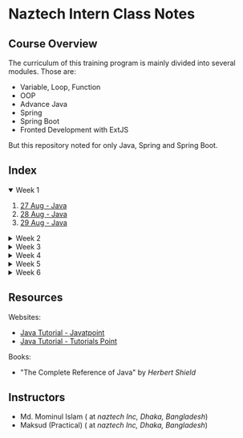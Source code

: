 # Naztech Intern Class Notes

## Course Overview

The curriculum of this training program is mainly divided into several modules. Those are:

- Variable, Loop, Function
- OOP
- Advance Java
- Spring
- Spring Boot
- Fronted Development with ExtJS

But this repository noted for only Java, Spring and Spring Boot.

## Index

<details open>
  <summary>Week 1</summary>

1. [27 Aug - Java](./class_notes/Day%2001%20-%2027%20Aug%20-%20Java/index.md)
2. [28 Aug - Java](./class_notes/Day%2002%20-%2028%20Aug%20-%20Java/index.md)
3. [29 Aug - Java](./class_notes/Day%2003%20-%2029%20Aug%20-%20Java/index.md)
</details>

<details>
  <summary>Week 2</summary>

4. [03 Sep - Java](./class_notes/Day%2004%20-%2003%20Sep%20-%20Java/index.md)
5. [04 Sep - Java](./class_notes/Day%2005%20-%2004%20Sep%20-%20Java/index.md)
6. [05 Sep - Java](./class_notes/Day%2006%20-%2005%20Sep%20-%20Java/index.md)

</details>

<details>
  <summary>Week 3</summary>

7. [12 Sep - Java](./class_notes/Day%2007%20-%2012%20Sep%20-%20Java/index.md)
8. [13 Sep - Java](./class_notes/Day%2008%20-%2013%20Sep%20-%20Java/index.md)
</details>

<details>
  <summary>Week 4</summary>

9. [19 Sep - Java](./class_notes/Day%2009%20-%2019%20Sep%20-%20Java/index.md)
10. [20 Sep - Java](./class_notes/Day%2010%20-%2020%20Sep%20-%20Java/index.md)

</details>

<details>
  <summary>Week 5</summary>

11. [26 Sep - Java](./class_notes/Day%2011%20-%2026%20Sep%20-%20Java/index.md)
12. [27 Sep - Java](./class_notes/Day%2012%20-%2027%20Sep%20-%20Java/index.md)

</details>

<details>
  <summary>Week 6</summary>

13. [03 Oct - Java](./class_notes/Day%2013%20-%2003%20Oct%20-%20Java/index.md)
14. [04 Oct - Java](./class_notes/Day%2014%20-%2004%20Oct%20-%20Java/index.md)

</details>

## Resources

Websites:

- [Java Tutorial - Javatpoint](https://www.javatpoint.com/java-tutorial)
- [Java Tutorial - Tutorials Point](https://www.tutorialspoint.com/java/index.htm)

Books:

- "The Complete Reference of Java" by _Herbert Shield_

## Instructors

- Md. Mominul Islam (<Designation> at _naztech Inc, Dhaka, Bangladesh_)
- Maksud (Practical) (<Designation> at _naztech Inc, Dhaka, Bangladesh_)